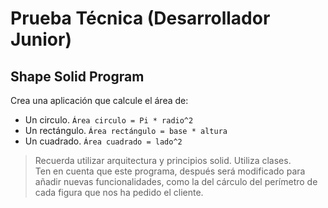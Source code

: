 # Prueba Técnica (Desarrollador Junior)
## Shape Solid Program

Crea una aplicación que calcule el área de:

* Un circulo. `Área circulo = Pi * radio^2`
* Un rectángulo.  `Área rectángulo = base * altura`
* Un cuadrado.  `Área cuadrado = lado^2`

> Recuerda utilizar arquitectura y principios solid. Utiliza clases.   
> Ten en cuenta que este programa, después será modificado para añadir nuevas funcionalidades, como la del cárculo del perímetro de cada figura que nos ha pedido el cliente.